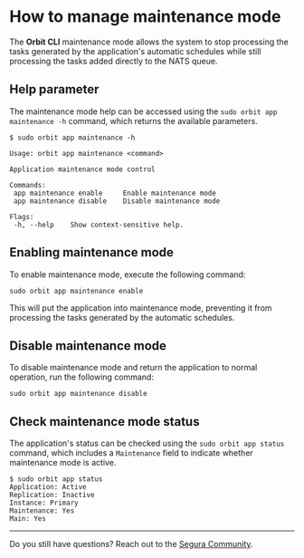 # How to manage maintenance mode

The **Orbit CLI** maintenance mode allows the system to stop processing the tasks generated by the application's automatic schedules while still processing the tasks added directly to the NATS queue.

## Help parameter

The maintenance mode help can be accessed using the `sudo orbit app maintenance -h` command, which returns the available parameters.

```shell
$ sudo orbit app maintenance -h

Usage: orbit app maintenance <command>

Application maintenance mode control

Commands:
 app maintenance enable     Enable maintenance mode
 app maintenance disable    Disable maintenance mode

Flags:
 -h, --help    Show context-sensitive help.
```

## Enabling maintenance mode

To enable maintenance mode, execute the following command:

```shell
sudo orbit app maintenance enable
```

This will put the application into maintenance mode, preventing it from processing the tasks generated by the automatic schedules.

## Disable maintenance mode

To disable maintenance mode and return the application to normal operation, run the following command:

```shell
sudo orbit app maintenance disable
```

## Check maintenance mode status

The application's status can be checked using the `sudo orbit app status` command, which includes a `Maintenance` field to indicate whether maintenance mode is active.

```shell
$ sudo orbit app status 
Application: Active 
Replication: Inactive 
Instance: Primary 
Maintenance: Yes 
Main: Yes
```

***

Do you still have questions? Reach out to the [Segura Community](https://community.Segura.io/).
